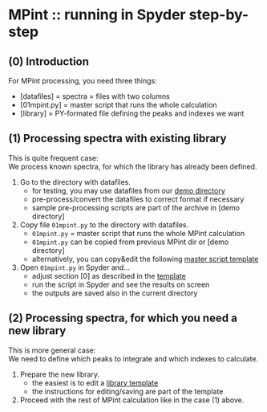 MPint :: running in Spyder step-by-step
=======================================

(0) Introduction
----------------

For MPint processing, you need three things:

* [datafiles] = spectra = files with two columns
* [01mpint.py] = master script that runs the whole calculation  
* [library] = PY-formated file defining the peaks and indexes we want  

(1) Processing spectra with existing library
--------------------------------------------

This is quite frequent case: <br>
We process known spectra, for which the library has already been defined.  

1. Go to the directory with datafiles.
	* for testing, you may use datafiles from our [demo directory](../demo)
	* pre-process/convert the datafiles to correct format if necessary
	* sample pre-processing scripts are part of the archive in [demo directory]
2. Copy file `01mpint.py` to the directory with datafiles.
	* `01mpint.py` = master script that runs the whole MPint calculation
	* `01mpint.py` can be copied from previous MPint dir or [demo directory] 
	* alternatively, you can copy&edit the following
	  [master script template](./01mpint.html)
3. Open `01mpint.py` in Spyder and...
	* adjust section [0] as described in the [template](./01mpint.html)
	* run the script in Spyder and see the results on screen
	* the outputs are saved also in the current directory

(2) Processing spectra, for which you need a new library
--------------------------------------------------------

This is more general case: <br>
We need to define which peaks to integrate and which indexes to calculate.

1. Prepare the new library.
	* the easiest is to edit a [library template](./pe.html)
	* the instructions for editing/saving are part of the template
2. Proceed with the rest of MPint calculation like in the case (1) above.
